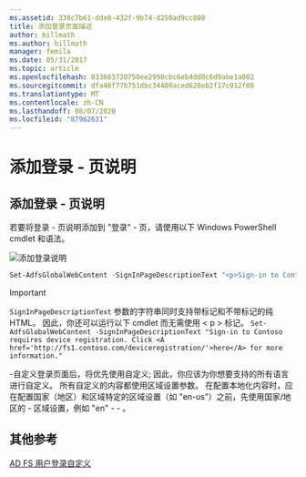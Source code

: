 ```yaml
---
ms.assetid: 330c7b61-dde0-432f-9b74-d250ad9cc808
title: 添加登录页面描述
author: billmath
ms.author: billmath
manager: femila
ms.date: 05/31/2017
ms.topic: article
ms.openlocfilehash: 033663720750ee2990cbc6eb4dd0c6d9abe1a002
ms.sourcegitcommit: dfa48f77b751dbc34409aced628eb2f17c912f08
ms.translationtype: MT
ms.contentlocale: zh-CN
ms.lasthandoff: 08/07/2020
ms.locfileid: "87962631"
---
```

# <a name="add-sign-in-page-description"></a>添加登录 \- 页说明

## <a name="to-add-sign-in-page-description"></a>添加登录 \- 页说明
若要将登录 \- 页说明添加到 "登录" \- 页，请使用以下 Windows PowerShell cmdlet 和语法。

![添加登录说明](media/AD-FS-user-sign-in-customization/ADFS_Blue_Custom2.png)

```powershell
Set-AdfsGlobalWebContent -SignInPageDescriptionText "<p>Sign-in to Contoso requires device registration. Click <A href='http://fs1.contoso.com/deviceregistration/'>here</A> for more information.</p>"
```

> [!IMPORTANT]
> `SignInPageDescriptionText` 参数的字符串同时支持带标记和不带标记的纯 HTML。 因此，你还可以运行以下 cmdlet 而无需使用 &lt; p &gt; 标记。  `Set-AdfsGlobalWebContent -SignInPageDescriptionText "Sign-in to Contoso requires device registration. Click <A href='http://fs1.contoso.com/deviceregistration/'>here</A> for more information." `

\-自定义登录页面后，将优先使用自定义; 因此，你应该为你想要支持的所有语言进行自定义。 所有自定义的内容都使用区域设置参数。 在配置本地化内容时，应在配置国家（地区）和区域特定的区域设置（如 "en-us"）之前，先使用国家/地区的 \- 区域设置，例如 "en" \- \- 。

## <a name="additional-references"></a>其他参考

[AD FS 用户登录自定义](AD-FS-user-sign-in-customization.md)
